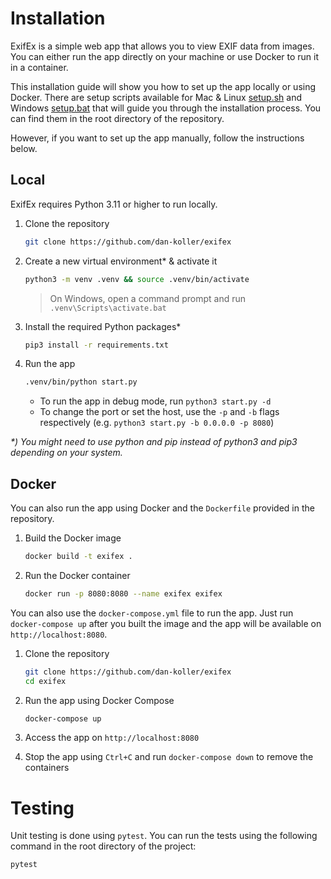 # Installation

ExifEx is a simple web app that allows you to view EXIF data from images. You can either run the app directly on your machine or use Docker to run it in a container.

This installation guide will show you how to set up the app locally or using Docker. There are setup scripts available for Mac & Linux [setup.sh](../setup.sh) and Windows [setup.bat](../setup.bat) that will guide you through the installation process. You can find them in the root directory of the repository.

However, if you want to set up the app manually, follow the instructions below.

## Local

ExifEx requires Python 3.11 or higher to run locally.

1. Clone the repository

    ```bash
    git clone https://github.com/dan-koller/exifex
    ```

2. Create a new virtual environment\* & activate it

    ```bash
    python3 -m venv .venv && source .venv/bin/activate
    ```

    > On Windows, open a command prompt and run `.venv\Scripts\activate.bat`

3. Install the required Python packages\*

    ```bash
    pip3 install -r requirements.txt
    ```

4. Run the app

    ```bash
    .venv/bin/python start.py
    ```

    - To run the app in debug mode, run `python3 start.py -d`
    - To change the port or set the host, use the `-p` and `-b` flags respectively (e.g. `python3 start.py -b 0.0.0.0 -p 8080`)

_\*) You might need to use python and pip instead of python3 and pip3 depending on your system._

## Docker

You can also run the app using Docker and the `Dockerfile` provided in the repository.

1. Build the Docker image

    ```bash
    docker build -t exifex .
    ```

2. Run the Docker container

    ```bash
    docker run -p 8080:8080 --name exifex exifex
    ```

You can also use the `docker-compose.yml` file to run the app. Just run `docker-compose up` after you built the image and the app will be available on `http://localhost:8080`.

1. Clone the repository

    ```bash
    git clone https://github.com/dan-koller/exifex
    cd exifex
    ```

2. Run the app using Docker Compose

    ```bash
    docker-compose up
    ```

3. Access the app on `http://localhost:8080`

4. Stop the app using `Ctrl+C` and run `docker-compose down` to remove the containers

# Testing

Unit testing is done using `pytest`. You can run the tests using the following command in the root directory of the project:

```bash
pytest
```
